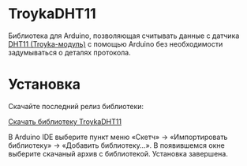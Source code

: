TroykaDHT11
===========

Библиотека для Arduino, позволяющая считывать данные с датчика [DHT11 (Troyka-модуль)](http://amperka.ru/product/troyka-dht11) с помощью Arduino без необходимости задумываться о деталях протокола.

Установка
=========

Скачайте последний релиз библиотеки:

<a class="btn btn-sm btn-primary" href="https://github.com/amperka/TroykaDHT11/releases/download/1.0/TroykaDHT11.zip">Скачать библиотеку TroykaDHT11 </a>

В Arduino IDE выберите пункт меню «Скетч» → «Импортировать библиотеку» →
«Добавить библиотеку…». В появившемся окне выберите скачаный архив с
библиотекой. Установка завершена.